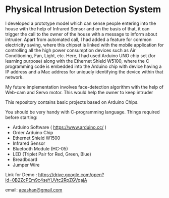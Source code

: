 # Physical Intrusion Detection System

I developed a prototype model which can sense people entering into the house with the help of Infrared Sensor and on the basis of that, it can trigger the call to the owner of the house with a message to inform about intruder. Apart from automated call, I had added a feature for common electricity saving, where this chipset is linked with the mobile application for controlling all the high power consumption devices such as Air Conditioning, Fan, Light, etc. Here, I had used Arduino UNO chip set (for learning purpose) along with the Ethernet Shield W5100, where the C programming code is embedded into the Arduino chip with device having a IP address and a Mac address for uniquely identifying the device within that network.

My future implementation involves face-detection algorithm with the help of Web-cam and Servo motor. This would help the owner to keep intruder

This repository contains basic projects based on Arduino Chips.

You should be very handy with C-programming language.
Things required before starting:

  - Arduino Software ( https://www.arduino.cc/ )
  - Order Arduino Chip
  - Ethernet Shield W1500
  - Infrared Sensor
  - Bluetooth Module (HC-05)
  - LED (Triplet Pair for Red, Green, Blue)
  - Breadboard
  - Jumper Wire
  
Link for Demo : https://drive.google.com/open?id=0B2ZcPEm9c4seYUVtc2RpZGVqajA
  
email: aeashan@gmail.com
